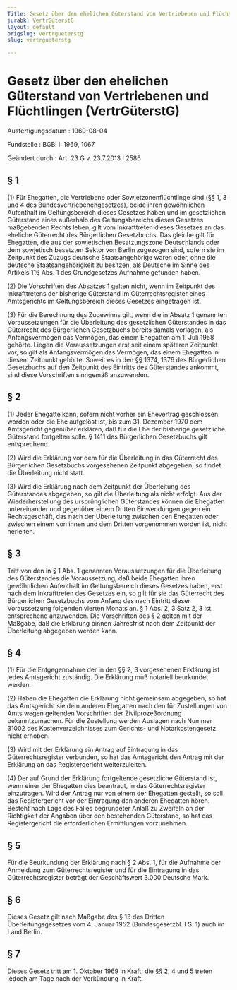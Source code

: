 ```yaml
---
Title: Gesetz über den ehelichen Güterstand von Vertriebenen und Flüchtlingen
jurabk: VertrGüterstG
layout: default
origslug: vertrgueterstg
slug: vertrgueterstg

---
```


# Gesetz über den ehelichen Güterstand von Vertriebenen und Flüchtlingen (VertrGüterstG)

Ausfertigungsdatum
:   1969-08-04

Fundstelle
:   BGBl I: 1969, 1067

Geändert durch
:   Art. 23 G v. 23.7.2013 I 2586



## § 1

(1) Für Ehegatten, die Vertriebene oder Sowjetzonenflüchtlinge sind
(§§ 1, 3 und 4 des Bundesvertriebenengesetzes), beide ihren
gewöhnlichen Aufenthalt im Geltungsbereich dieses Gesetzes haben und
im gesetzlichen Güterstand eines außerhalb des Geltungsbereichs dieses
Gesetzes maßgebenden Rechts leben, gilt vom Inkrafttreten dieses
Gesetzes an das eheliche Güterrecht des Bürgerlichen Gesetzbuchs. Das
gleiche gilt für Ehegatten, die aus der sowjetischen Besatzungszone
Deutschlands oder dem sowjetisch besetzten Sektor von Berlin zugezogen
sind, sofern sie im Zeitpunkt des Zuzugs deutsche Staatsangehörige
waren oder, ohne die deutsche Staatsangehörigkeit zu besitzen, als
Deutsche im Sinne des Artikels 116 Abs. 1 des Grundgesetzes Aufnahme
gefunden haben.

(2) Die Vorschriften des Absatzes 1 gelten nicht, wenn im Zeitpunkt
des Inkrafttretens der bisherige Güterstand im Güterrechtsregister
eines Amtsgerichts im Geltungsbereich dieses Gesetzes eingetragen ist.

(3) Für die Berechnung des Zugewinns gilt, wenn die in Absatz 1
genannten Voraussetzungen für die Überleitung des gesetzlichen
Güterstandes in das Güterrecht des Bürgerlichen Gesetzbuchs bereits
damals vorlagen, als Anfangsvermögen das Vermögen, das einem Ehegatten
am 1. Juli 1958 gehörte. Liegen die Voraussetzungen erst seit einem
späteren Zeitpunkt vor, so gilt als Anfangsvermögen das Vermögen, das
einem Ehegatten in diesem Zeitpunkt gehörte. Soweit es in den §§ 1374,
1376 des Bürgerlichen Gesetzbuchs auf den Zeitpunkt des Eintritts des
Güterstandes ankommt, sind diese Vorschriften sinngemäß anzuwenden.


## § 2

(1) Jeder Ehegatte kann, sofern nicht vorher ein Ehevertrag
geschlossen worden oder die Ehe aufgelöst ist, bis zum 31. Dezember
1970 dem Amtsgericht gegenüber erklären, daß für die Ehe der bisherige
gesetzliche Güterstand fortgelten solle. § 1411 des Bürgerlichen
Gesetzbuchs gilt entsprechend.

(2) Wird die Erklärung vor dem für die Überleitung in das Güterrecht
des Bürgerlichen Gesetzbuchs vorgesehenen Zeitpunkt abgegeben, so
findet die Überleitung nicht statt.

(3) Wird die Erklärung nach dem Zeitpunkt der Überleitung des
Güterstandes abgegeben, so gilt die Überleitung als nicht erfolgt. Aus
der Wiederherstellung des ursprünglichen Güterstandes können die
Ehegatten untereinander und gegenüber einem Dritten Einwendungen gegen
ein Rechtsgeschäft, das nach der Überleitung zwischen den Ehegatten
oder zwischen einem von ihnen und dem Dritten vorgenommen worden ist,
nicht herleiten.


## § 3

Tritt von den in § 1 Abs. 1 genannten Voraussetzungen für die
Überleitung des Güterstandes die Voraussetzung, daß beide Ehegatten
ihren gewöhnlichen Aufenthalt im Geltungsbereich dieses Gesetzes
haben, erst nach dem Inkrafttreten des Gesetzes ein, so gilt für sie
das Güterrecht des Bürgerlichen Gesetzbuchs vom Anfang des nach
Eintritt dieser Voraussetzung folgenden vierten Monats an. § 1 Abs. 2,
3 Satz 2, 3 ist entsprechend anzuwenden. Die Vorschriften des § 2
gelten mit der Maßgabe, daß die Erklärung binnen Jahresfrist nach dem
Zeitpunkt der Überleitung abgegeben werden kann.


## § 4

(1) Für die Entgegennahme der in den §§ 2, 3 vorgesehenen Erklärung
ist jedes Amtsgericht zuständig. Die Erklärung muß notariell
beurkundet werden.

(2) Haben die Ehegatten die Erklärung nicht gemeinsam abgegeben, so
hat das Amtsgericht sie dem anderen Ehegatten nach den für
Zustellungen von Amts wegen geltenden Vorschriften der
Zivilprozeßordnung bekanntzumachen. Für die Zustellung werden Auslagen
nach Nummer 31002 des Kostenverzeichnisses zum Gerichts- und
Notarkostengesetz nicht erhoben.

(3) Wird mit der Erklärung ein Antrag auf Eintragung in das
Güterrechtsregister verbunden, so hat das Amtsgericht den Antrag mit
der Erklärung an das Registergericht weiterzuleiten.

(4) Der auf Grund der Erklärung fortgeltende gesetzliche Güterstand
ist, wenn einer der Ehegatten dies beantragt, in das
Güterrechtsregister einzutragen. Wird der Antrag nur von einem der
Ehegatten gestellt, so soll das Registergericht vor der Eintragung den
anderen Ehegatten hören. Besteht nach Lage des Falles begründeter
Anlaß zu Zweifeln an der Richtigkeit der Angaben über den bestehenden
Güterstand, so hat das Registergericht die erforderlichen Ermittlungen
vorzunehmen.


## § 5

Für die Beurkundung der Erklärung nach § 2 Abs. 1, für die Aufnahme
der Anmeldung zum Güterrechtsregister und für die Eintragung in das
Güterrechtsregister beträgt der Geschäftswert 3.000 Deutsche Mark.


## § 6

Dieses Gesetz gilt nach Maßgabe des § 13 des Dritten
Überleitungsgesetzes vom 4. Januar 1952 (Bundesgesetzbl. I S. 1) auch
im Land Berlin.


## § 7

Dieses Gesetz tritt am 1. Oktober 1969 in Kraft; die §§ 2, 4 und 5
treten jedoch am Tage nach der Verkündung in Kraft.

